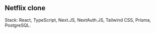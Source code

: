 ## Netflix clone

Stack: React, TypeScript, Next.JS, NextAuth.JS, Tailwind CSS, Prisma, PostgreSQL.
